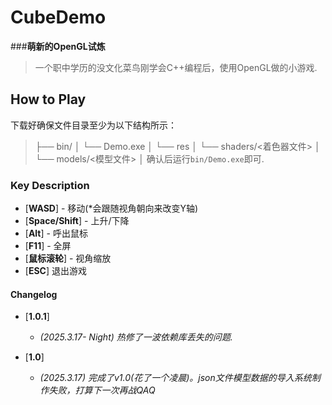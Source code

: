 # CubeDemo

###**萌新的OpenGL试炼**

> 一个职中学历的没文化菜鸟刚学会C++编程后，使用OpenGL做的小游戏.

## How to Play
下载好确保文件目录至少为以下结构所示：
> ├── bin/
> │   └── Demo.exe
> │
> └── res
> │   └── shaders/<着色器文件>
> │   └── models/<模型文件>
> │
确认后运行`bin/Demo.exe`即可.

### Key Description

* [**WASD**] - 移动(*会跟随视角朝向来改变Y轴)
* [**Space/Shift**] - 上升/下降
* [**Alt**] - 呼出鼠标
* [**F11**] - 全屏
* [**鼠标滚轮**] - 视角缩放
* [**ESC**] 退出游戏


#### Changelog

* [**1.0.1**] 
     - *(2025.3.17- Night) 热修了一波依赖库丢失的问题.*

* [**1.0**]
     - *(2025.3.17) 完成了v1.0(花了一个凌晨)。json文件模型数据的导入系统制作失败，打算下一次再战QAQ*
